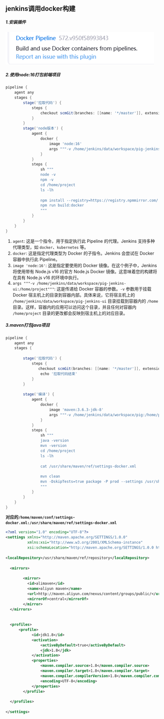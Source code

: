 ## jenkins调用docker构建

##### 1.安装插件

![image-20240422113540579](./../../../assets/image-20240422113540579.png)

##### 2.使用node:16打包前端项目

```groovy
pipeline {
    agent any  
    stages {
        stage('拉取代码') {
            steps {
                checkout scmGit(branches: [[name: '*/master']], extensions: [], userRemoteConfigs: [[credentialsId: 'a71f61a0-1f08-4454-8132-6eb47c0f6bdf', url: 'https://gitee.com/liu_guo_feng/jenkins-pig-ui.git']])
            }
        }
        stage('node版本') {
            agent {
                docker { 
                    image 'node:16'
                    args """-v /home/jenkins/data/workspace/pig-jenkins-ui:/home/project"""
                }
            }
            steps {
                sh """
                node -v 
                npm -v
                cd /home/project
                ls -lh
                
                npm install --registry=https://registry.npmmirror.com/
                npm run build:docker
                """
            }
        }
    }
}

```

1. `agent`: 这是一个指令，用于指定执行此 Pipeline 的代理。Jenkins 支持多种代理类型，如 `docker`、`kubernetes` 等。
2. `docker`: 这是指定代理类型为 Docker 的子指令。Jenkins 会尝试在 Docker 容器中执行此 Pipeline。
3. `image 'node:16'`: 这是指定要使用的 Docker 镜像。在这个例子中，Jenkins 将使用带有 Node.js v16 的官方 Node.js Docker 镜像。这意味着您的构建将在具有 Node.js v16 的环境中执行。
4. `args """-v /home/jenkins/data/workspace/pig-jenkins-ui:/home/project"""`: 这是传递给 Docker 容器的参数。`-v` 参数用于挂载 Docker 宿主机上的目录到容器内部。具体来说，它将宿主机上的 `/home/jenkins/data/workspace/pig-jenkins-ui` 目录挂载到容器内的 `/home` 目录。这样，容器内的应用可以访问这个目录，并且任何对容器内 `/home/project` 目录的更改都会反映到宿主机上的对应目录。

##### 3.maven打包java项目

```groovy
pipeline {
    agent any
    stages {
        
        stage('拉取代码') {
            steps {
               checkout scmGit(branches: [[name: '*/master']], extensions: [], userRemoteConfigs: [[credentialsId: '35151e91-5185-4519-be13-ddbb098934ad', url: 'https://gitee.com/liu_guo_feng/jenkins-pig.git']])
                echo '拉取代码结束'
            }
        }
        
        stage('编译') {
            agent {
                docker { 
                    image 'maven:3.6.3-jdk-8'
                    args """-v /home/jenkins/data/workspace/pig:/home/project -v /home/maven/conf/settings-docker.xml:/usr/share/maven/ref/settings-docker.xml -v /home/maven/repository:/usr/share/maven/ref/repository"""
                }
            }
            steps {
                sh """
                java -version 
                mvn -version
                cd /home/project
                ls -lh
                
                cat /usr/share/maven/ref/settings-docker.xml
                
                mvn clean
                mvn -DskipTests=true package -P prod --settings /usr/share/maven/ref/settings-docker.xml
                """
            }
        }
    }
}

```

**对应的`/home/maven/conf/settings-docker.xml:/usr/share/maven/ref/settings-docker.xml`**

```xml
<?xml version="1.0" encoding="UTF-8"?>
<settings xmlns="http://maven.apache.org/SETTINGS/1.0.0"
          xmlns:xsi="http://www.w3.org/2001/XMLSchema-instance"
          xsi:schemaLocation="http://maven.apache.org/SETTINGS/1.0.0 http://maven.apache.org/xsd/settings-1.0.0.xsd">

<localRepository>/usr/share/maven/ref/repository</localRepository>

  <mirrors>

		<mirror>  
		  <id>alimaven</id>  
		  <name>aliyun maven</name>  
		  <url>http://maven.aliyun.com/nexus/content/groups/public/</url>  
		  <mirrorOf>central</mirrorOf>          
		</mirror> 
  </mirrors>

  
  <profiles>
	  <profile>   
			<id>jdk1.8</id>
			<activation>   
				<activeByDefault>true</activeByDefault>
				<jdk>1.8</jdk>   
			</activation>
			<properties>   
				<maven.compiler.source>1.8</maven.compiler.source>
				<maven.compiler.target>1.8</maven.compiler.target>
				<maven.compiler.compilerVersion>1.8</maven.compiler.compilerVersion>
				<encoding>UTF-8</encoding>
			</properties>   
		</profile>
    
  </profiles>

</settings>


```

